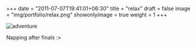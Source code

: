 +++
date = "2011-07-07T19:41:01+06:30"
title = "relax"
draft = false
image = "img/portfolio/relax.png"
showonlyimage = true
weight = 1
+++

![adventure](/img/portfolio/relax.png)

Napping after finals :>
